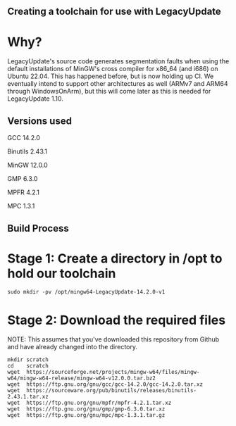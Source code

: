 ## Creating a toolchain for use with LegacyUpdate

# Why?

LegacyUpdate's source code generates segmentation faults when using the default
installations of MinGW's cross compiler for x86_64 (and i686) on Ubuntu 22.04.
This has happened before, but is now holding up CI. We eventually intend to
support other architectures as well (ARMv7 and ARM64 through WindowsOnArm), but
this will come later as this is needed for LegacyUpdate 1.10.

## Versions used

GCC 14.2.0

Binutils 2.43.1

MinGW 12.0.0

GMP 6.3.0

MPFR 4.2.1

MPC 1.3.1

## Build Process

# Stage 1: Create a directory in /opt to hold our toolchain

```
sudo mkdir -pv /opt/mingw64-LegacyUpdate-14.2.0-v1
```

# Stage 2: Download the required files

NOTE: This assumes that you've downloaded this repository from Github and have
already changed into the directory.

```
mkdir scratch
cd    scratch
wget  https://sourceforge.net/projects/mingw-w64/files/mingw-w64/mingw-w64-release/mingw-w64-v12.0.0.tar.bz2
wget  https://ftp.gnu.org/gnu/gcc/gcc-14.2.0/gcc-14.2.0.tar.xz
wget  https://sourceware.org/pub/binutils/releases/binutils-2.43.1.tar.xz
wget  https://ftp.gnu.org/gnu/mpfr/mpfr-4.2.1.tar.xz
wget  https://ftp.gnu.org/gnu/gmp/gmp-6.3.0.tar.xz
wget  https://ftp.gnu.org/gnu/mpc/mpc-1.3.1.tar.gz
```
